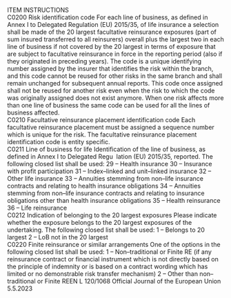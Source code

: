  
ITEM  INSTRUCTIONS  
C0200  Risk identification code  For each line of business, as defined in Annex I to Delegated Regulation (EU) 
2015/35, of life insurance a selection shall be made of the 20 largest facultative 
reinsurance exposures (part of sum insured transferred to all reinsurers) overall 
plus the largest two in each line of business if not covered by the 20 largest in 
terms of exposure that are subject to facultative reinsurance in force in the 
reporting period (also if they originated in preceding years). The code is a 
unique identifying number assigned by the insurer that identifies the risk within 
the branch, and this code cannot be reused for other risks in the same branch and 
shall remain unchanged for subsequent annual reports. 
This code once assigned shall not be reused for another risk even when the risk to 
which the code was originally assigned does not exist anymore. 
When one risk affects more than one line of business the same code can be used 
for all the lines of business affected.  
C0210  Facultative reinsurance 
placement identification code  Each facultative reinsurance placement must be assigned a sequence number 
which is unique for the risk. The facultative reinsurance placement identification 
code is entity specific.  
C0211  Line of business for life  Identification of the line of business, as defined in Annex I to Delegated Regu ­
lation (EU) 2015/35, reported. The following closed list shall be used: 
29 – Health insurance 
30 – Insurance with profit participation 
31 – Index–linked and unit–linked insurance 
32 – Other life insurance 
33 – Annuities stemming from non–life insurance contracts and relating to health 
insurance obligations 
34 – Annuities stemming from non–life insurance contracts and relating to 
insurance obligations other than health insurance obligations 
35 – Health reinsurance 
36 – Life reinsurance  
C0212  Indication of belonging to the 
20 largest exposures  Please indicate whether the exposure belongs to the 20 largest exposures of the 
undertaking. The following closed list shall be used: 
1 – Belongs to 20 largest 
2 – LoB not in the 20 largest  
C0220  Finite reinsurance or similar 
arrangements  One of the options in the following closed list shall be used: 
1 – Non–traditional or Finite RE 
(if any reinsurance contract or financial instrument which is not directly based on 
the principle of indemnity or is based on a contract wording which has limited or 
no demonstrable risk transfer mechanism) 
2 – Other than non–traditional or Finite REEN  L 120/1068 Official Journal of the European Union 5.5.2023